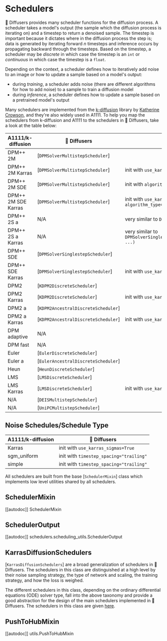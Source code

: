 <!--Copyright 2024 The HuggingFace Team. All rights reserved.

Licensed under the Apache License, Version 2.0 (the "License"); you may not use this file except in compliance with
the License. You may obtain a copy of the License at

http://www.apache.org/licenses/LICENSE-2.0

Unless required by applicable law or agreed to in writing, software distributed under the License is distributed on
an "AS IS" BASIS, WITHOUT WARRANTIES OR CONDITIONS OF ANY KIND, either express or implied. See the License for the
specific language governing permissions and limitations under the License.
-->

# Schedulers

🤗 Diffusers provides many scheduler functions for the diffusion process. A scheduler takes a model's output (the sample which the diffusion process is iterating on) and a timestep to return a denoised sample. The timestep is important because it dictates where in the diffusion process the step is; data is generated by iterating forward *n* timesteps and inference occurs by propagating backward through the timesteps. Based on the timestep, a scheduler may be *discrete* in which case the timestep is an `int` or *continuous* in which case the timestep is a `float`.

Depending on the context, a scheduler defines how to iteratively add noise to an image or how to update a sample based on a model's output:

- during *training*, a scheduler adds noise (there are different algorithms for how to add noise) to a sample to train a diffusion model
- during *inference*, a scheduler defines how to update a sample based on a pretrained model's output

Many schedulers are implemented from the [k-diffusion](https://github.com/crowsonkb/k-diffusion) library by [Katherine Crowson](https://github.com/crowsonkb/), and they're also widely used in A1111. To help you map the schedulers from k-diffusion and A1111 to the schedulers in 🤗 Diffusers, take a look at the table below:

| A1111/k-diffusion    | 🤗 Diffusers                         | Usage                                                                                                         |
|---------------------|-------------------------------------|---------------------------------------------------------------------------------------------------------------|
| DPM++ 2M            | [`DPMSolverMultistepScheduler`]     |                                                                                                               |
| DPM++ 2M Karras     | [`DPMSolverMultistepScheduler`]     | init with `use_karras_sigmas=True`                                                                            |
| DPM++ 2M SDE        | [`DPMSolverMultistepScheduler`]     | init with `algorithm_type="sde-dpmsolver++"`                                                                  |
| DPM++ 2M SDE Karras | [`DPMSolverMultistepScheduler`]     | init with `use_karras_sigmas=True` and `algorithm_type="sde-dpmsolver++"`                                     |
| DPM++ 2S a          | N/A                                 | very similar to  `DPMSolverSinglestepScheduler`                         |
| DPM++ 2S a Karras   | N/A                                 | very similar to  `DPMSolverSinglestepScheduler(use_karras_sigmas=True, ...)` |
| DPM++ SDE           | [`DPMSolverSinglestepScheduler`]    |                                                                                                               |
| DPM++ SDE Karras    | [`DPMSolverSinglestepScheduler`]    | init with `use_karras_sigmas=True`                                                                            |
| DPM2                | [`KDPM2DiscreteScheduler`]          |                                                                                                               |
| DPM2 Karras         | [`KDPM2DiscreteScheduler`]          | init with `use_karras_sigmas=True`                                                                            |
| DPM2 a              | [`KDPM2AncestralDiscreteScheduler`] |                                                                                                               |
| DPM2 a Karras       | [`KDPM2AncestralDiscreteScheduler`] | init with `use_karras_sigmas=True`                                                                            |
| DPM adaptive        | N/A                                 |                                                                                                               |
| DPM fast            | N/A                                 |                                                                                                               |
| Euler               | [`EulerDiscreteScheduler`]          |                                                                                                               |
| Euler a             | [`EulerAncestralDiscreteScheduler`] |                                                                                                               |
| Heun                | [`HeunDiscreteScheduler`]           |                                                                                                               |
| LMS                 | [`LMSDiscreteScheduler`]            |                                                                                                               |
| LMS Karras          | [`LMSDiscreteScheduler`]            | init with `use_karras_sigmas=True`                                                                            |
| N/A                 | [`DEISMultistepScheduler`]          |                                                                                                               |
| N/A                 | [`UniPCMultistepScheduler`]         |                                                                                                               |

## Noise Schedules/Schedule Type
| A1111/k-diffusion   | 🤗 Diffusers                           |
|---------------------|----------------------------------------|
| Karras              | init with `use_karras_sigmas=True`     |
| sgm_uniform         | init with `timestep_spacing="trailing"`|
| simple              | init with `timestep_spacing="trailing"`|

All schedulers are built from the base [`SchedulerMixin`] class which implements low level utilities shared by all schedulers.

## SchedulerMixin
[[autodoc]] SchedulerMixin

## SchedulerOutput
[[autodoc]] schedulers.scheduling_utils.SchedulerOutput

## KarrasDiffusionSchedulers

[`KarrasDiffusionSchedulers`] are a broad generalization of schedulers in 🤗 Diffusers. The schedulers in this class are distinguished at a high level by their noise sampling strategy, the type of network and scaling, the training strategy, and how the loss is weighed.

The different schedulers in this class, depending on the ordinary differential equations (ODE) solver type, fall into the above taxonomy and provide a good abstraction for the design of the main schedulers implemented in 🤗 Diffusers. The schedulers in this class are given [here](https://github.com/huggingface/diffusers/blob/a69754bb879ed55b9b6dc9dd0b3cf4fa4124c765/src/diffusers/schedulers/scheduling_utils.py#L32).

## PushToHubMixin

[[autodoc]] utils.PushToHubMixin
